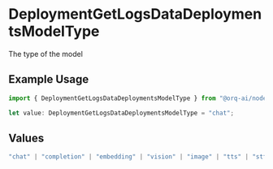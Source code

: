 # DeploymentGetLogsDataDeploymentsModelType

The type of the model

## Example Usage

```typescript
import { DeploymentGetLogsDataDeploymentsModelType } from "@orq-ai/node/models/operations";

let value: DeploymentGetLogsDataDeploymentsModelType = "chat";
```

## Values

```typescript
"chat" | "completion" | "embedding" | "vision" | "image" | "tts" | "stt" | "rerank" | "moderations"
```